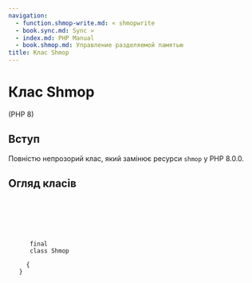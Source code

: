 ```yaml
---
navigation:
  - function.shmop-write.md: « shmopwrite
  - book.sync.md: Sync »
  - index.md: PHP Manual
  - book.shmop.md: Управление разделяемой памятью
title: Клас Shmop
---
```

# Клас Shmop

(PHP 8)

## Вступ

Повністю непрозорий клас, який замінює ресурси `shmop` у PHP 8.0.0.

## Огляд класів

```synopsis

     
    

    
     
      final
      class Shmop
     
     {
   }
```
